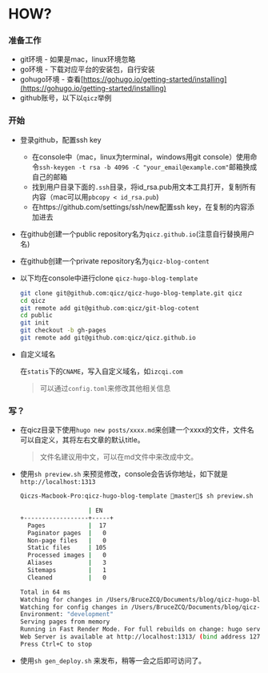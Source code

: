 # HOW?

### 准备工作

- git环境 - 如果是mac，linux环境忽略
- go环境 - 下载对应平台的安装包，自行安装
- gohugo环境 - 查看[https://gohugo.io/getting-started/installing](https://gohugo.io/getting-started/installing)
- github账号，以下以`qicz`举例



### 开始

- 登录github，配置ssh key
  - 在console中（mac，linux为terminal，windows用git console）使用命令`ssh-keygen -t rsa -b 4096 -C "your_email@example.com"`邮箱换成自己的邮箱
  - 找到用户目录下面的`.ssh`目录，将id_rsa.pub用文本工具打开，复制所有内容（mac可以用`pbcopy < id_rsa.pub`)
  - 在https://github.com/settings/ssh/new配置ssh key，在复制的内容添加进去

- 在github创建一个public repository名为`qicz.github.io`(注意自行替换用户名)

- 在github创建一个private repository名为`qicz-blog-content`

- 以下均在console中进行clone `qicz-hugo-blog-template`

  ```bash
  git clone git@github.com:qicz/qicz-hugo-blog-template.git qicz 
  cd qicz 
  git remote add git@github.com:qicz/git-blog-cotent
  cd public 
  git init
  git checkout -b gh-pages
  git remote add git@github.com:qicz/qicz.github.io
  ```

- 自定义域名

  在`statis`下的`CNAME`，写入自定义域名，如`izcqi.com`

  > 可以通过`config.toml`来修改其他相关信息

### 写？

- 在qicz目录下使用`hugo new posts/xxxx.md`来创建一个xxxx的文件，文件名可以自定义，其将左右文章的默认title。

  > 文件名建议用中文，可以在md文件中来改成中文。

- 使用`sh preview.sh` 来预览修改，console会告诉你地址，如下就是 `http://localhost:1313`

  ```bash
  Qiczs-Macbook-Pro:qicz-hugo-blog-template master$ sh preview.sh 
  
                     | EN   
  +------------------+-----+
    Pages            |  17  
    Paginator pages  |   0  
    Non-page files   |   0  
    Static files     | 105  
    Processed images |   0  
    Aliases          |   3  
    Sitemaps         |   1  
    Cleaned          |   0  
  
  Total in 64 ms
  Watching for changes in /Users/BruceZCQ/Documents/blog/qicz-hugo-blog-template/{archetypes,content,static,themes}
  Watching for config changes in /Users/BruceZCQ/Documents/blog/qicz-hugo-blog-template/config.toml
  Environment: "development"
  Serving pages from memory
  Running in Fast Render Mode. For full rebuilds on change: hugo server --disableFastRender
  Web Server is available at http://localhost:1313/ (bind address 127.0.0.1)
  Press Ctrl+C to stop
  ```

- 使用`sh gen_deploy.sh` 来发布，稍等一会之后即可访问了。